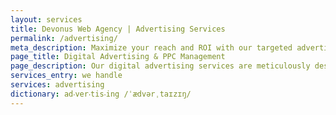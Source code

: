 ```yaml
---
layout: services
title: Devonus Web Agency | Advertising Services
permalink: /advertising/
meta_description: Maximize your reach and ROI with our targeted advertising services. We create and manage effective campaigns to connect your brand with the right audience.
page_title: Digital Advertising & PPC Management
page_description: Our digital advertising services are meticulously designed to maximize your brand's reach and deliver a strong return on investment. We create and manage strategic campaigns across various platforms, ensuring your message effectively connects with the right audience at the optimal moment, driving qualified leads and increased conversions for your business.
services_entry: we handle
services: advertising
dictionary: ad‧ver‧tis‧ing /ˈædvərˌtaɪzɪŋ/
---
```

